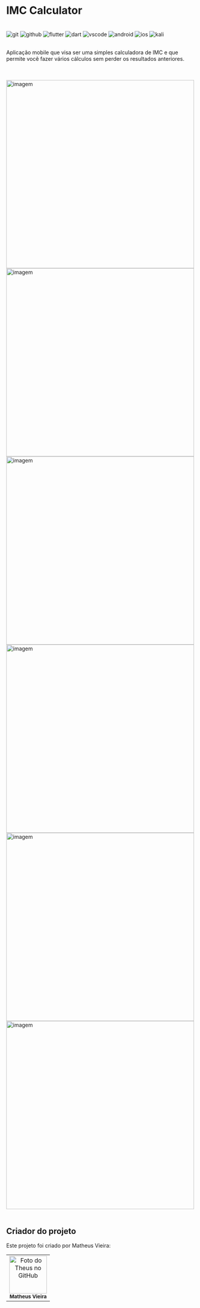 # IMC Calculator


<div style="display: inline_block"><br/>
    <img align="center" alt="git" src="https://img.shields.io/badge/GIT-E44C30?style=for-the-badge&logo=git&logoColor=white"/>
    <img align="center" alt="github" src="https://img.shields.io/badge/GitHub-100000?style=for-the-badge&logo=github&logoColor=white"/>
    <img align="center" alt="flutter" src="https://img.shields.io/badge/Flutter-02569B?style=for-the-badge&logo=flutter&logoColor=white"/>
    <img align="center" alt="dart" src="https://img.shields.io/badge/Dart-0175C2?style=for-the-badge&logo=dart&logoColor=white"/>
    <img align="center" alt="vscode" src="https://img.shields.io/badge/Visual_Studio_Code-0078D4?style=for-the-badge&logo=visual%20studio%20code&logoColor=white"/>
    <img align="center" alt="android" src="https://img.shields.io/badge/Android-3DDC84?style=for-the-badge&logo=android&logoColor=white"/>
    <img align="center" alt="ios" src="https://img.shields.io/badge/iOS-000000?style=for-the-badge&logo=ios&logoColor=white"/>
    <img align="center" alt="kali" src="https://img.shields.io/badge/Kali_Linux-557C94?style=for-the-badge&logo=kali-linux&logoColor=white"/>
</div>

<br/>

Aplicação mobile que visa ser uma simples calculadora de IMC e que permite você fazer vários cálculos sem perder os resultados anteriores.

<br/>
<br/>
<div style="display: inline-block">
    <img height="500px" src="https://i.ibb.co/6NCLyXL/imc-calculator-1.png" alt="imagem">
    <img height="500px" src="https://i.ibb.co/2yJZhXm/imc-calculator-2.png" alt="imagem">
    <img height="500px" src="https://i.ibb.co/XCSkhB3/imc-calculator-3.png" alt="imagem">
    <img height="500px" src="https://i.ibb.co/7S71mYN/imc-calculator-4.png" alt="imagem">
    <img height="500px" src="https://i.ibb.co/h2jJjYc/imc-calculator-5.png" alt="imagem">
    <img height="500px" src="https://i.ibb.co/gVdfzVV/imc-calculator-6.png" alt="imagem">
</div>

<br/>
<br/>

## Criador do projeto

Este projeto foi criado por Matheus Vieira:

<table>
  <tr>
    <td align="center">
        <img src="https://avatars.githubusercontent.com/u/109465340?v=4" width="100px;" alt="Foto do Theus no GitHub"/><br>
        <sub>
          <b>Matheus Vieira</b>
        </sub>
    </td>
    
  </tr>
</table>